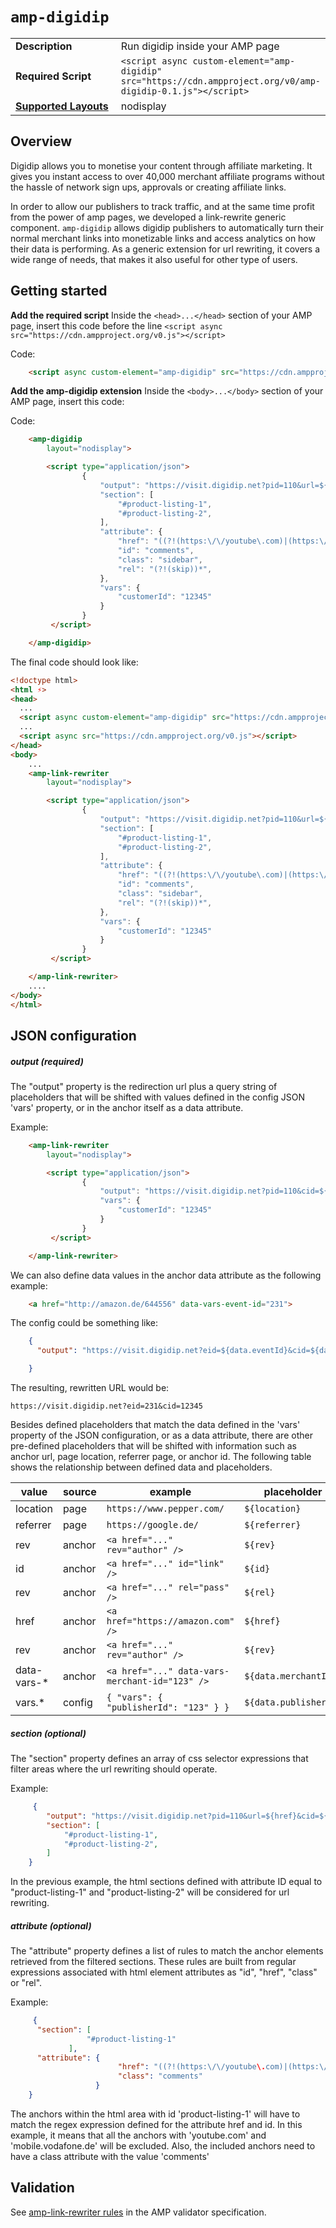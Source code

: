 <!--
Copyright 2019 The AMP HTML Authors. All Rights Reserved.

Licensed under the Apache License, Version 2.0 (the "License");
you may not use this file except in compliance with the License.
You may obtain a copy of the License at

      http://www.apache.org/licenses/LICENSE-2.0

Unless required by applicable law or agreed to in writing, software
distributed under the License is distributed on an "AS-IS" BASIS,
WITHOUT WARRANTIES OR CONDITIONS OF ANY KIND, either express or implied.
See the License for the specific language governing permissions and
limitations under the License.
-->

# `amp-digidip`

<table>
  <tr>
    <td width="40%"><strong>Description</strong></td>
    <td>Run digidip inside your AMP page</td>
  </tr>
  <tr>
    <td width="40%"><strong>Required Script</strong></td>
    <td><code>&lt;script async custom-element="amp-digidip" src="https://cdn.ampproject.org/v0/amp-digidip-0.1.js">&lt;/script></code></td>
  </tr>
  <tr>
    <td class="col-fourty"><strong><a href="https://www.ampproject.org/docs/guides/responsive/control_layout.html">Supported Layouts</a></strong></td>
    <td>nodisplay</td>
  </tr>
</table>

## Overview


Digidip allows you to monetise your content through affiliate marketing. It gives you instant access to over 40,000 merchant affiliate programs without the hassle of network sign ups, approvals or creating affiliate links.

In order to allow our publishers to track traffic, and at the same time profit from the power of amp pages, we developed a link-rewrite generic component. `amp-digidip` allows digidip publishers to automatically turn their normal merchant links into monetizable links and access analytics on how their data is performing. As a generic extension for url rewriting, it covers a wide range of needs, that makes it also useful for other type of users.

## Getting started


**Add the required script**
Inside the `<head>...</head>` section of your AMP page, insert this code before the line `<script async src="https://cdn.ampproject.org/v0.js"></script>`

Code:
```html
    <script async custom-element="amp-digidip" src="https://cdn.ampproject.org/v0/amp-digidip-0.1.js"></script>
```

**Add the amp-digidip extension**
Inside the `<body>...</body>` section of your AMP page, insert this code:

Code:
```html
    <amp-digidip
        layout="nodisplay">

        <script type="application/json">
                {
                    "output": "https://visit.digidip.net?pid=110&url=${href}&cid=${data.customerId}",
                    "section": [
                        "#product-listing-1",
                        "#product-listing-2",
                    ],
                    "attribute": {
                        "href": "((?!(https:\/\/youtube\.com)|(https:\/\/mobile\.vodafone\.de)).)*",
                        "id": "comments",
                        "class": "sidebar",
                        "rel": "(?!(skip))*",
                    },
                    "vars": {
                        "customerId": "12345"
                    }
                }
         </script>

    </amp-digidip>
```


The final code should look like:

```html
<!doctype html>
<html ⚡>
<head>
  ...
  <script async custom-element="amp-digidip" src="https://cdn.ampproject.org/v0/amp-digidip-0.1.js"></script>
  ...
  <script async src="https://cdn.ampproject.org/v0.js"></script>
</head>
<body>
    ...
    <amp-link-rewriter
        layout="nodisplay">

        <script type="application/json">
                {
                    "output": "https://visit.digidip.net?pid=110&url=${href}&cid=${data.customerId}",
                    "section": [
                        "#product-listing-1",
                        "#product-listing-2",
                    ],
                    "attribute": {
                        "href": "((?!(https:\/\/youtube\.com)|(https:\/\/mobile\.vodafone\.de)).)*",
                        "id": "comments",
                        "class": "sidebar",
                        "rel": "(?!(skip))*",
                    },
                    "vars": {
                        "customerId": "12345"
                    }
                }
         </script>

    </amp-link-rewriter>
    ....
</body>
</html>
```

## JSON configuration

##### output (required)

The "output" property is the redirection url plus a query string of placeholders that will be shifted with values defined in the config JSON 'vars' property, or in the anchor itself as a data attribute.

Example:
```html
    <amp-link-rewriter
        layout="nodisplay">

        <script type="application/json">
                {
                    "output": "https://visit.digidip.net?pid=110&cid=${data.customerId}",
                    "vars": {
                        "customerId": "12345"
                    }
                }
         </script>

    </amp-link-rewriter>
```

We can also define data values in the anchor data attribute as the following example:
```html
    <a href="http://amazon.de/644556" data-vars-event-id="231">
```

The config could be something like:

```json
    {
      "output": "https://visit.digidip.net?eid=${data.eventId}&cid=${data.customerId}"

    }
```
The resulting, rewritten URL would be:
```url
https://visit.digidip.net?eid=231&cid=12345
```

Besides defined placeholders that match the data defined in the 'vars' property of the JSON configuration, or as a data attribute, there are other pre-defined placeholders that will be shifted with information such as anchor url, page location, referrer page, or anchor id. The following table shows the relationship between defined data and placeholders.

| value          | source     |       example                                         |    placeholder       
| -------------- | ---------- |-------------------------------------------------------|----------------------
| location       | page       |    `https://www.pepper.com/`                          |  `${location}`        
| referrer       | page       |    `https://google.de/`                               |  `${referrer}`        
| rev            | anchor     |    `<a href="..." rev="author" />`                    |  `${rev}`             
| id             | anchor     |    `<a href="..." id="link" />`                       |  `${id}`              
| rev            | anchor     |    `<a href="..." rel="pass" />`                      |  `${rel}`             
| href           | anchor     |    `<a href="https://amazon.com" />`                  |  `${href}`            
| rev            | anchor     |    `<a href="..." rev="author" />`                    |  `${rev}`             
| data-vars-*    | anchor     |    `<a href="..." data-vars-merchant-id="123" />`     |  `${data.merchantId}`
| vars.*         | config     |    `{ "vars": { "publisherId": "123" } }`             |  `${data.publisherId}`


##### section (optional)

The "section" property defines an array of css selector expressions that filter areas where the url rewriting should operate.

Example:
```json
     {
        "output": "https://visit.digidip.net?pid=110&url=${href}&cid=${customerId}",
        "section": [
            "#product-listing-1",
            "#product-listing-2",
        ]
    }
```

In the previous example, the html sections defined with attribute ID equal to "product-listing-1" and "product-listing-2" will be considered for url rewriting.

##### attribute (optional)

The "attribute" property defines a list of rules to match the anchor elements retrieved from the filtered sections. These rules are built from regular expressions associated with html element attributes as "id", "href", "class" or "rel".

Example:

```json
     {
      "section": [
                 "#product-listing-1"
             ],
      "attribute": {
                        "href": "((?!(https:\/\/youtube\.com)|(https:\/\/mobile\.vodafone\.de)).)*",
                        "class": "comments"
                   }
    }
```

The anchors within the html area with id 'product-listing-1' will have to match the regex expression defined for the attribute href and id.
In this example, it means that all the anchors with 'youtube.com' and 'mobile.vodafone.de' will be excluded. Also, the included anchors need to have a class attribute with the value 'comments'   


## Validation

See [amp-link-rewriter rules](validator-amp-link-rewriter.protoascii) in the AMP validator specification.
